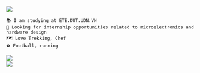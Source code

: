 
<img src="https://readme-typing-svg.herokuapp.com/?font=Righteous&size=35&center=true&vCenter=true&width=1000&height=70&duration=3000&lines=Hi+There!+👋;+I'm+Ba+Thanh;Hardware+Engineering;" />
</h2>

```
📚 I am studying at ETE.DUT.UDN.VN
🔧 Looking for internship opportunities related to microelectronics and hardware design
🗺 Love Trekking, Chef 
️⚽ Football, running
```
<a href="https://drive.google.com/drive/folders/16SKT1RGw4aA7DBIhNqv73GJ5IANRuQse" target="_blank">
     <img src="https://img.shields.io/badge/Research with me -808080?style=for-the-badge&logoColor=white" target="_blank" />
<br>
<a href="https://beacons.ai/bathanh0309" target="_blank">
     <img src="https://img.shields.io/badge/The days of failure -808080?style=for-the-badge&logoColor=white" target="_blank" />

